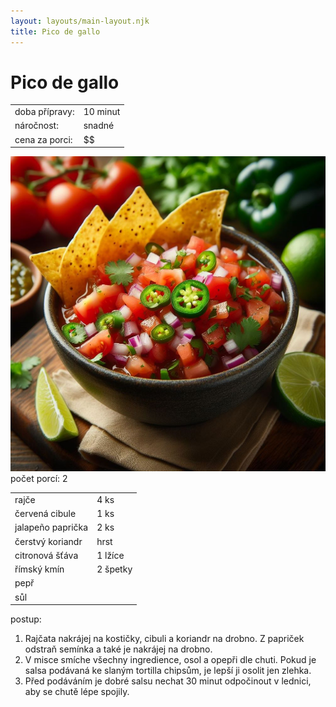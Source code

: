 ```yaml
---
layout: layouts/main-layout.njk
title: Pico de gallo
---
```


<div class="recipe">

<div class="recipe__title">

# Pico de gallo

</div>

<div class="recipe__preparation-overview">
    <table>
    <tr>
        <td>doba přípravy:</td>
        <td>10 minut</td>
    </tr>
    <tr>
        <td>náročnost:</td>
        <td>snadné</td>
    </tr>
    <tr>
        <td>cena za porci:</td>
        <td>$$</td>
    </tr>
    </table>
</div>

<img class="recipe__photo" src="/images/pico-de-gallo.jpg" alt="Pico de gallo">

<div class="recipe__portions">
počet porcí: 2 
</div>

<div class="recipe__ingredients">
    <table>
    <tr>
        <td>rajče</td>
        <td>4 ks</td>
    </tr>
    <tr>
        <td>červená cibule</td>
        <td>1 ks</td>
    </tr>
    <tr>
        <td>jalapeño paprička</td>
        <td>2 ks</td>
    </tr>
    <tr>
        <td>čerstvý koriandr</td>
        <td>hrst</td>
    </tr>
    <tr>
        <td>citronová šťáva</td>
        <td>1 lžíce</td>
    </tr>
    <tr>
        <td>římský kmín</td>
        <td>2 špetky</td>
    </tr>
    <tr>
        <td>pepř</td>
        <td></td>
    </tr>
    <tr>
        <td>sůl</td>
        <td></td>
    </tr>
    </table>
</div>

<div class="recipe__howto">

postup:
1. Rajčata nakrájej na kostičky, cibuli a koriandr na drobno. Z papriček odstraň semínka a také je nakrájej na drobno.
2. V misce smíche všechny ingredience, osol a opepři dle chuti. Pokud je salsa podávaná ke slaným tortilla chipsům, je lepší ji osolit jen zlehka.
3. Před podáváním je dobré salsu nechat 30 minut odpočinout v lednici, aby se chutě lépe spojily.

</div>

</div>